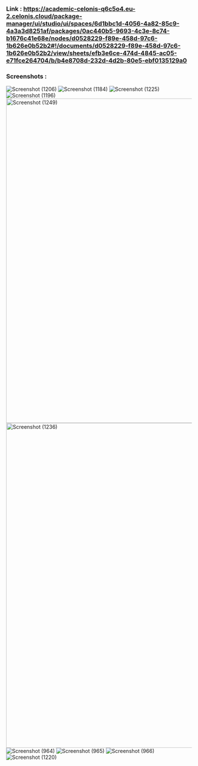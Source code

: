 ### Link : https://academic-celonis-q6c5o4.eu-2.celonis.cloud/package-manager/ui/studio/ui/spaces/6d1bbc1d-4056-4a82-85c9-4a3a3d8251af/packages/0ac440b5-9693-4c3e-8c74-b1676c41e68e/nodes/d0528229-f89e-458d-97c6-1b626e0b52b2#!/documents/d0528229-f89e-458d-97c6-1b626e0b52b2/view/sheets/efb3e6ce-474d-4845-ac05-e71fce264704/b/b4e8708d-232d-4d2b-80e5-ebf0135129a0

### Screenshots :

![Screenshot (1206)](https://github.com/user-attachments/assets/88454e0b-b8c1-4825-bbd1-f4e4101d6c63)
![Screenshot (1184)](https://github.com/user-attachments/assets/cd4b8708-d0aa-4980-8806-c3d714e4200d)
![Screenshot (1225)](https://github.com/user-attachments/assets/489346f1-55a0-4a73-bf6c-e9951bccbdbe)
![Screenshot (1196)](https://github.com/user-attachments/assets/1ce5cdff-5914-42f9-9dc8-781e14f2e6da)
<img width="1920" height="879" alt="Screenshot (1249)" src="https://github.com/user-attachments/assets/e1f0ef10-78af-43fc-b511-5729844da975" />
<img width="1920" height="880" alt="Screenshot (1236)" src="https://github.com/user-attachments/assets/819cf1cb-a833-4b5d-8a9e-55d096f1d52c" /> 
![Screenshot (964)](https://github.com/user-attachments/assets/fadf9af8-0223-4ac5-b25a-eed055e9e916)
![Screenshot (965)](https://github.com/user-attachments/assets/04a4dba4-7631-4377-aa71-7bd94215b71a)
![Screenshot (966)](https://github.com/user-attachments/assets/acad5890-2361-4cba-addb-c561b1ae3b73)
![Screenshot (1220)](https://github.com/user-attachments/assets/fea474af-0628-45fe-85a4-52beeb5071b9)
